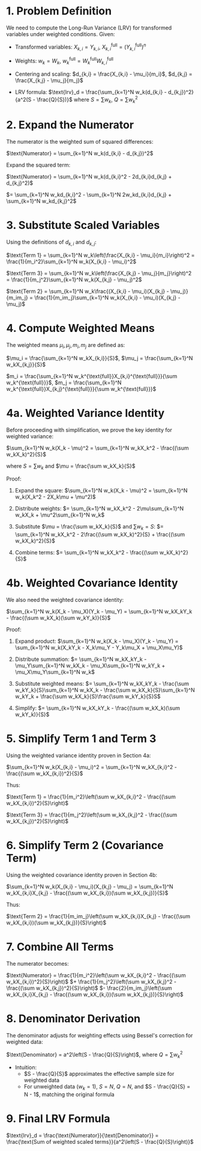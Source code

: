 # 1. Problem Definition

We need to compute the Long-Run Variance (LRV) for transformed variables under weighted conditions. Given:

* Transformed variables:
  $X_{k,i} = Y_{k,i}$, $X_{k,i}^{\text{full}} = (Y_{k,i}^{\text{full}})^n$

* Weights:
  $w_k = W_k$, $w_k^{\text{full}} = W_k^{\text{full}}W_{k,i}^{\text{full}}$

* Centering and scaling:
  $d_{k,i} = \frac{X_{k,i} - \mu_i}{m_i}$, $d_{k,j} = \frac{X_{k,j} - \mu_j}{m_j}$

* LRV formula:
  $\text{lrv}_d = \frac{\sum_{k=1}^N w_k(d_{k,i} - d_{k,j})^2}{a^2(S - \frac{Q}{S})}$ where $S = \sum w_k$, $Q = \sum w_k^2$

# 2. Expand the Numerator

The numerator is the weighted sum of squared differences:

$\text{Numerator} = \sum_{k=1}^N w_k(d_{k,i} - d_{k,j})^2$

Expand the squared term:

$\text{Numerator} = \sum_{k=1}^N w_k(d_{k,i}^2 - 2d_{k,i}d_{k,j} + d_{k,j}^2)$

$= \sum_{k=1}^N w_kd_{k,i}^2 - \sum_{k=1}^N 2w_kd_{k,i}d_{k,j} + \sum_{k=1}^N w_kd_{k,j}^2$

# 3. Substitute Scaled Variables

Using the definitions of $d_{k,i}$ and $d_{k,j}$:

$\text{Term 1} = \sum_{k=1}^N w_k\left(\frac{X_{k,i} - \mu_i}{m_i}\right)^2 = \frac{1}{m_i^2}\sum_{k=1}^N w_k(X_{k,i} - \mu_i)^2$

$\text{Term 3} = \sum_{k=1}^N w_k\left(\frac{X_{k,j} - \mu_j}{m_j}\right)^2 = \frac{1}{m_j^2}\sum_{k=1}^N w_k(X_{k,j} - \mu_j)^2$

$\text{Term 2} = \sum_{k=1}^N w_k\frac{(X_{k,i} - \mu_i)(X_{k,j} - \mu_j)}{m_im_j} = \frac{1}{m_im_j}\sum_{k=1}^N w_k(X_{k,i} - \mu_i)(X_{k,j} - \mu_j)$

# 4. Compute Weighted Means

The weighted means $\mu_i,\mu_j,m_i,m_j$ are defined as:

$\mu_i = \frac{\sum_{k=1}^N w_kX_{k,i}}{S}$, $\mu_j = \frac{\sum_{k=1}^N w_kX_{k,j}}{S}$

$m_i = \frac{\sum_{k=1}^N w_k^{\text{full}}X_{k,i}^{\text{full}}}{\sum w_k^{\text{full}}}$, $m_j = \frac{\sum_{k=1}^N w_k^{\text{full}}X_{k,j}^{\text{full}}}{\sum w_k^{\text{full}}}$

# 4a. Weighted Variance Identity

Before proceeding with simplification, we prove the key identity for weighted variance:

$\sum_{k=1}^N w_k(X_k - \mu)^2 = \sum_{k=1}^N w_kX_k^2 - \frac{(\sum w_kX_k)^2}{S}$

where $S = \sum w_k$ and $\mu = \frac{\sum w_kX_k}{S}$

Proof:

1. Expand the square:
   $\sum_{k=1}^N w_k(X_k - \mu)^2 = \sum_{k=1}^N w_k(X_k^2 - 2X_k\mu + \mu^2)$

2. Distribute weights:
   $= \sum_{k=1}^N w_kX_k^2 - 2\mu\sum_{k=1}^N w_kX_k + \mu^2\sum_{k=1}^N w_k$

3. Substitute $\mu = \frac{\sum w_kX_k}{S}$ and $\sum w_k = S$:
   $= \sum_{k=1}^N w_kX_k^2 - 2\frac{(\sum w_kX_k)^2}{S} + \frac{(\sum w_kX_k)^2}{S}$

4. Combine terms:
   $= \sum_{k=1}^N w_kX_k^2 - \frac{(\sum w_kX_k)^2}{S}$

# 4b. Weighted Covariance Identity

We also need the weighted covariance identity:

$\sum_{k=1}^N w_k(X_k - \mu_X)(Y_k - \mu_Y) = \sum_{k=1}^N w_kX_kY_k - \frac{(\sum w_kX_k)(\sum w_kY_k)}{S}$

Proof:

1. Expand product:
   $\sum_{k=1}^N w_k(X_k - \mu_X)(Y_k - \mu_Y) = \sum_{k=1}^N w_k(X_kY_k - X_k\mu_Y - Y_k\mu_X + \mu_X\mu_Y)$

2. Distribute summation:
   $= \sum_{k=1}^N w_kX_kY_k - \mu_Y\sum_{k=1}^N w_kX_k - \mu_X\sum_{k=1}^N w_kY_k + \mu_X\mu_Y\sum_{k=1}^N w_k$

3. Substitute weighted means:
   $= \sum_{k=1}^N w_kX_kY_k - \frac{\sum w_kY_k}{S}\sum_{k=1}^N w_kX_k - \frac{\sum w_kX_k}{S}\sum_{k=1}^N w_kY_k + \frac{\sum w_kX_k}{S}\frac{\sum w_kY_k}{S}S$

4. Simplify:
   $= \sum_{k=1}^N w_kX_kY_k - \frac{(\sum w_kX_k)(\sum w_kY_k)}{S}$

# 5. Simplify Term 1 and Term 3

Using the weighted variance identity proven in Section 4a:

$\sum_{k=1}^N w_k(X_{k,i} - \mu_i)^2 = \sum_{k=1}^N w_kX_{k,i}^2 - \frac{(\sum w_kX_{k,i})^2}{S}$

Thus:

$\text{Term 1} = \frac{1}{m_i^2}\left(\sum w_kX_{k,i}^2 - \frac{(\sum w_kX_{k,i})^2}{S}\right)$

$\text{Term 3} = \frac{1}{m_j^2}\left(\sum w_kX_{k,j}^2 - \frac{(\sum w_kX_{k,j})^2}{S}\right)$

# 6. Simplify Term 2 (Covariance Term)

Using the weighted covariance identity proven in Section 4b:

$\sum_{k=1}^N w_k(X_{k,i} - \mu_i)(X_{k,j} - \mu_j) = \sum_{k=1}^N w_kX_{k,i}X_{k,j} - \frac{(\sum w_kX_{k,i})(\sum w_kX_{k,j})}{S}$

Thus:

$\text{Term 2} = \frac{1}{m_im_j}\left(\sum w_kX_{k,i}X_{k,j} - \frac{(\sum w_kX_{k,i})(\sum w_kX_{k,j})}{S}\right)$

# 7. Combine All Terms

The numerator becomes:

$\text{Numerator} = \frac{1}{m_i^2}\left(\sum w_kX_{k,i}^2 - \frac{(\sum w_kX_{k,i})^2}{S}\right)$
$+ \frac{1}{m_j^2}\left(\sum w_kX_{k,j}^2 - \frac{(\sum w_kX_{k,j})^2}{S}\right)$
$- \frac{2}{m_im_j}\left(\sum w_kX_{k,i}X_{k,j} - \frac{(\sum w_kX_{k,i})(\sum w_kX_{k,j})}{S}\right)$

# 8. Denominator Derivation

The denominator adjusts for weighting effects using Bessel's correction for weighted data:

$\text{Denominator} = a^2\left(S - \frac{Q}{S}\right)$, where $Q = \sum w_k^2$

* Intuition:
  * $S - \frac{Q}{S}$ approximates the effective sample size for weighted data
  * For unweighted data $(w_k = 1)$, $S = N$, $Q = N$, and $S - \frac{Q}{S} = N - 1$, matching the original formula

# 9. Final LRV Formula

$\text{lrv}_d = \frac{\text{Numerator}}{\text{Denominator}} = \frac{\text{Sum of weighted scaled terms}}{a^2\left(S - \frac{Q}{S}\right)}$
<!--stackedit_data:
eyJoaXN0b3J5IjpbLTEzMTA2NzA2MjBdfQ==
-->